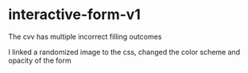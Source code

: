# interactive-form-v1

The cvv has multiple incorrect filling outcomes

I linked a randomized image to the css, changed the color scheme and opacity of the form